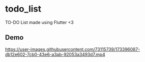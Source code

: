 # todo_list

TO-DO List made using Flutter <3

## Demo

https://user-images.githubusercontent.com/73115739/173396087-db12e602-7cb0-43e6-a3ab-92053a3493d7.mp4

